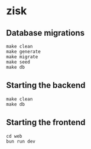 # zisk

## Database migrations
```
make clean
make generate
make migrate
make seed
make db
```

## Starting the backend
```
make clean
make db
```

## Starting the frontend
```
cd web
bun run dev
```
